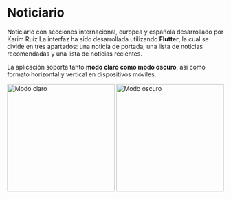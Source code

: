 # Noticiario

Noticiario con secciones internacional, europea y española desarrollado por Karim Ruiz
La interfaz ha sido desarrollada utilizando **Flutter**, la cual se divide en tres apartados: una noticia de portada, una lista de noticias recomendadas y una lista de noticias recientes.

La aplicación soporta tanto **modo claro como modo oscuro**, así como formato horizontal y vertical en dispositivos móviles.

<img alt="Modo claro" src='https://i.imgur.com/HBywmIB.jpeg' width='250'>
<img alt="Modo oscuro" src='https://i.imgur.com/4sjKcqC.jpeg' width='250'>
